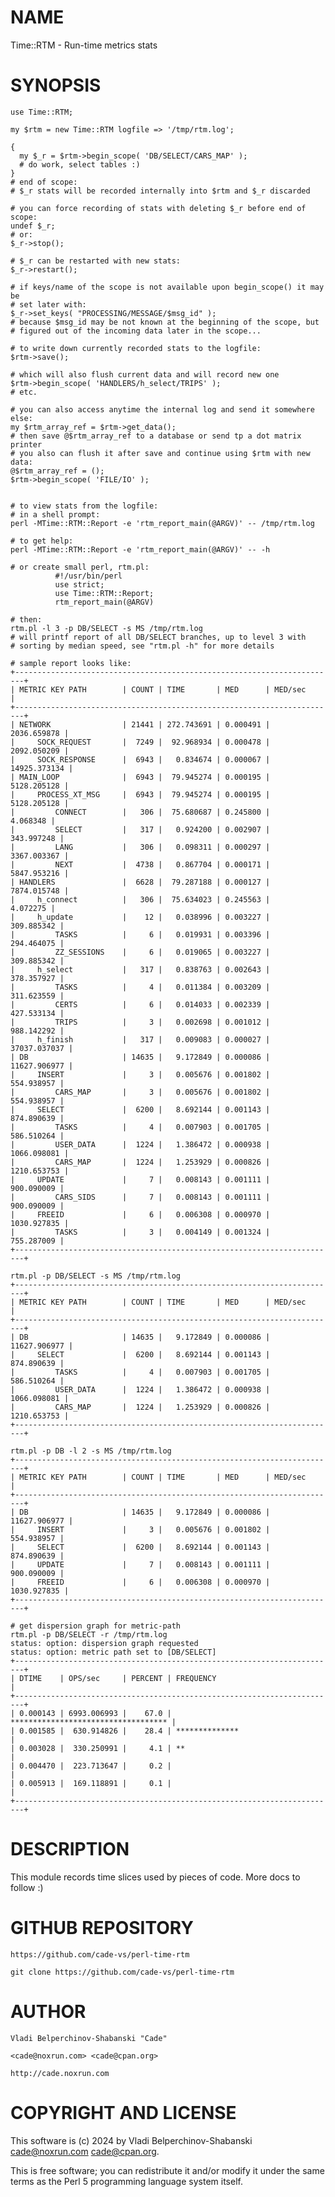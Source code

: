 # NAME

Time::RTM - Run-time metrics stats

# SYNOPSIS

    use Time::RTM;

    my $rtm = new Time::RTM logfile => '/tmp/rtm.log';
    
    {
      my $_r = $rtm->begin_scope( 'DB/SELECT/CARS_MAP' );
      # do work, select tables :)
    }
    # end of scope:
    # $_r stats will be recorded internally into $rtm and $_r discarded
    
    # you can force recording of stats with deleting $_r before end of scope:
    undef $_r;
    # or:
    $_r->stop();
    
    # $_r can be restarted with new stats:
    $_r->restart();

    # if keys/name of the scope is not available upon begin_scope() it may be
    # set later with:
    $_r->set_keys( "PROCESSING/MESSAGE/$msg_id" );
    # because $msg_id may be not known at the beginning of the scope, but
    # figured out of the incoming data later in the scope...
    
    # to write down currently recorded stats to the logfile:
    $rtm->save();

    # which will also flush current data and will record new one
    $rtm->begin_scope( 'HANDLERS/h_select/TRIPS' );
    # etc.

    # you can also access anytime the internal log and send it somewhere else:
    my $rtm_array_ref = $rtm->get_data();
    # then save @$rtm_array_ref to a database or send tp a dot matrix printer
    # you also can flush it after save and continue using $rtm with new data:
    @$rtm_array_ref = ();
    $rtm->begin_scope( 'FILE/IO' );
    

    # to view stats from the logfile:
    # in a shell prompt:
    perl -MTime::RTM::Report -e 'rtm_report_main(@ARGV)' -- /tmp/rtm.log
    
    # to get help:
    perl -MTime::RTM::Report -e 'rtm_report_main(@ARGV)' -- -h
    
    # or create small perl, rtm.pl:
              #!/usr/bin/perl
              use strict;
              use Time::RTM::Report;
              rtm_report_main(@ARGV)
              
    # then:
    rtm.pl -l 3 -p DB/SELECT -s MS /tmp/rtm.log
    # will printf report of all DB/SELECT branches, up to level 3 with 
    # sorting by median speed, see "rtm.pl -h" for more details
    
    # sample report looks like:
    +------------------------------------------------------------------------+
    | METRIC KEY PATH        | COUNT | TIME       | MED      | MED/sec       |
    +------------------------------------------------------------------------+
    | NETWORK                | 21441 | 272.743691 | 0.000491 |   2036.659878 |
    |     SOCK_REQUEST       |  7249 |  92.968934 | 0.000478 |   2092.050209 |
    |     SOCK_RESPONSE      |  6943 |   0.834674 | 0.000067 |  14925.373134 |
    | MAIN_LOOP              |  6943 |  79.945274 | 0.000195 |   5128.205128 |
    |     PROCESS_XT_MSG     |  6943 |  79.945274 | 0.000195 |   5128.205128 |
    |         CONNECT        |   306 |  75.680687 | 0.245800 |      4.068348 |
    |         SELECT         |   317 |   0.924200 | 0.002907 |    343.997248 |
    |         LANG           |   306 |   0.098311 | 0.000297 |   3367.003367 |
    |         NEXT           |  4738 |   0.867704 | 0.000171 |   5847.953216 |
    | HANDLERS               |  6628 |  79.287188 | 0.000127 |   7874.015748 |
    |     h_connect          |   306 |  75.634023 | 0.245563 |      4.072275 |
    |     h_update           |    12 |   0.038996 | 0.003227 |    309.885342 |
    |         TASKS          |     6 |   0.019931 | 0.003396 |    294.464075 |
    |         ZZ_SESSIONS    |     6 |   0.019065 | 0.003227 |    309.885342 |
    |     h_select           |   317 |   0.838763 | 0.002643 |    378.357927 |
    |         TASKS          |     4 |   0.011384 | 0.003209 |    311.623559 |
    |         CERTS          |     6 |   0.014033 | 0.002339 |    427.533134 |
    |         TRIPS          |     3 |   0.002698 | 0.001012 |    988.142292 |
    |     h_finish           |   317 |   0.009083 | 0.000027 |  37037.037037 |
    | DB                     | 14635 |   9.172849 | 0.000086 |  11627.906977 |
    |     INSERT             |     3 |   0.005676 | 0.001802 |    554.938957 |
    |         CARS_MAP       |     3 |   0.005676 | 0.001802 |    554.938957 |
    |     SELECT             |  6200 |   8.692144 | 0.001143 |    874.890639 |
    |         TASKS          |     4 |   0.007903 | 0.001705 |    586.510264 |
    |         USER_DATA      |  1224 |   1.386472 | 0.000938 |   1066.098081 |
    |         CARS_MAP       |  1224 |   1.253929 | 0.000826 |   1210.653753 |
    |     UPDATE             |     7 |   0.008143 | 0.001111 |    900.090009 |
    |         CARS_SIDS      |     7 |   0.008143 | 0.001111 |    900.090009 |
    |     FREEID             |     6 |   0.006308 | 0.000970 |   1030.927835 |
    |         TASKS          |     3 |   0.004149 | 0.001324 |    755.287009 |
    +------------------------------------------------------------------------+

    rtm.pl -p DB/SELECT -s MS /tmp/rtm.log
    +------------------------------------------------------------------------+
    | METRIC KEY PATH        | COUNT | TIME       | MED      | MED/sec       |
    +------------------------------------------------------------------------+
    | DB                     | 14635 |   9.172849 | 0.000086 |  11627.906977 |
    |     SELECT             |  6200 |   8.692144 | 0.001143 |    874.890639 |
    |         TASKS          |     4 |   0.007903 | 0.001705 |    586.510264 |
    |         USER_DATA      |  1224 |   1.386472 | 0.000938 |   1066.098081 |
    |         CARS_MAP       |  1224 |   1.253929 | 0.000826 |   1210.653753 |
    +------------------------------------------------------------------------+

    rtm.pl -p DB -l 2 -s MS /tmp/rtm.log
    +------------------------------------------------------------------------+
    | METRIC KEY PATH        | COUNT | TIME       | MED      | MED/sec       |
    +------------------------------------------------------------------------+
    | DB                     | 14635 |   9.172849 | 0.000086 |  11627.906977 |
    |     INSERT             |     3 |   0.005676 | 0.001802 |    554.938957 |
    |     SELECT             |  6200 |   8.692144 | 0.001143 |    874.890639 |
    |     UPDATE             |     7 |   0.008143 | 0.001111 |    900.090009 |
    |     FREEID             |     6 |   0.006308 | 0.000970 |   1030.927835 |
    +------------------------------------------------------------------------+

    # get dispersion graph for metric-path
    rtm.pl -p DB/SELECT -r /tmp/rtm.log
    status: option: dispersion graph requested
    status: option: metric path set to [DB/SELECT]
    +------------------------------------------------------------------------+
    | DTIME    | OPS/sec     | PERCENT | FREQUENCY                           |
    +------------------------------------------------------------------------+
    | 0.000143 | 6993.006993 |    67.0 | *********************************** |
    | 0.001585 |  630.914826 |    28.4 | **************                      |
    | 0.003028 |  330.250991 |     4.1 | **                                  |
    | 0.004470 |  223.713647 |     0.2 |                                     |
    | 0.005913 |  169.118891 |     0.1 |                                     |
    +------------------------------------------------------------------------+

# DESCRIPTION

This module records time slices used by pieces of code. More docs to follow :)

# GITHUB REPOSITORY

    https://github.com/cade-vs/perl-time-rtm
    
    git clone https://github.com/cade-vs/perl-time-rtm

# AUTHOR

    Vladi Belperchinov-Shabanski "Cade"

    <cade@noxrun.com> <cade@cpan.org>

    http://cade.noxrun.com

# COPYRIGHT AND LICENSE

This software is (c) 2024 by Vladi Belperchinov-Shabanski <cade@noxrun.com> <cade@cpan.org>.

This is free software; you can redistribute it and/or modify it under
the same terms as the Perl 5 programming language system itself.
